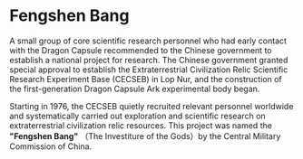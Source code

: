 # Fengshen Bang

A small group of core scientific research personnel who had early contact with the Dragon Capsule recommended to the Chinese government to establish a national project for research. The Chinese government granted special approval to establish the Extraterrestrial Civilization Relic Scientific Research Experiment Base (CECSEB) in Lop Nur, and the construction of the first-generation Dragon Capsule Ark experimental body began.

Starting in 1976, the CECSEB quietly recruited relevant personnel worldwide and systematically carried out exploration and scientific research on extraterrestrial civilization relic resources. This project was named the **"Fengshen Bang"** （The Investiture of the Gods）by the Central Military Commission of China.
